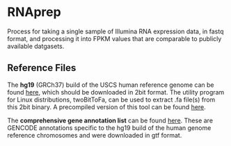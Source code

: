 # RNAprep
Process for taking a single sample of Illumina RNA expression data, in fastq format, and processing it into FPKM values that are comparable to publicly available datgasets.

## Reference Files
The **hg19** (GRCh37) build of the USCS human reference genome can be found [here](http://hgdownload.cse.ucsc.edu/goldenPath/hg19/bigZips/), which should be downloaded in 2bit format. The utility program for Linux distributions, twoBitToFa, can be used to extract .fa file(s) from this 2bit binary. A precompiled version of this tool can be found [here](http://hgdownload.soe.ucsc.edu/admin/exe/linux.x86_64/).

The **comprehensive gene annotation list** can be found [here](http://ftp.ebi.ac.uk/pub/databases/gencode/Gencode_human/release_19). These are GENCODE annotations specific to the hg19 build of the human genome reference chromosomes and were downloaded in gtf format. 
